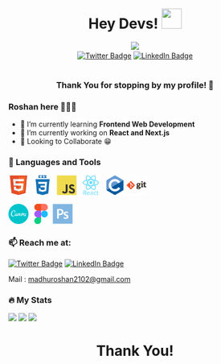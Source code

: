 ## <h1 align="center"> Hey Devs! <img src="https://camo.githubusercontent.com/a6ffdfd031349ddffc8183251ecb9083e10d93888160f3024f71ac43f3104231/68747470733a2f2f6d656469612e67697068792e636f6d2f6d656469612f4356386e34764336723962354a334a5a64392f67697068792e676966" width="40px" height="40px"/></h1> 

<div id="header" align="center">
  <img src="https://media.giphy.com/media/M9gbBd9nbDrOTu1Mqx/giphy.gif" width="100"/>
</div>

<div align="center">
 <a href="https://twitter.com/MadhuRoshan95"><img src="https://img.shields.io/badge/Twitter-blue?style=for-the-badge&logo=twitter&logoColor=white" alt="Twitter Badge" /></a>
  <a href="https://www.linkedin.com/in/madhu-roshan-917143243/"><img src="https://img.shields.io/badge/LinkedIn-blue?style=for-the-badge&logo=linkedin&logoColor=white" alt="LinkedIn Badge" /></a>
  
  </div>

<div id = "profile-views" align="center">
<img src="https://komarev.com/ghpvc/?username=madhuroshan&style=flat-square&color=blue" alt=""/>
</div>

### <h3 align="center">Thank You for stopping by my profile! 👋</h3>


### Roshan here 🧑🏻‍💻







- 🌱 I’m currently learning **Frontend Web Development**
- 🔭 I’m currently working on **React and Next.js**
- 👯 Looking to Collaborate 😁

### :hammer: Languages and Tools

<div>

  <img src="https://github.com/devicons/devicon/blob/master/icons/html5/html5-original.svg" title="HTML5" alt="HTML" width="40" height="40"/>&nbsp;
  <img src="https://github.com/devicons/devicon/blob/master/icons/css3/css3-plain-wordmark.svg"  title="CSS3" alt="CSS" width="40" height="40"/>&nbsp;
  <img src="https://github.com/devicons/devicon/blob/master/icons/javascript/javascript-original.svg" title="JavaScript" alt="JavaScript" width="40" height="40"/>&nbsp;
  <img src="https://github.com/devicons/devicon/blob/master/icons/react/react-original-wordmark.svg" title="React" alt="React" width="40" height="40"/>&nbsp;
 <img src="https://github.com/devicons/devicon/blob/master/icons/c/c-original.svg" title="C" alt="C" width="40" height="40"/>
<img src="https://github.com/devicons/devicon/blob/master/icons/git/git-original-wordmark.svg" title="Git" alt="Git" width="40" height="40"/>


 <img src="https://github.com/devicons/devicon/blob/master/icons/canva/canva-original.svg" title="Canva" alt="Canva" width="40" height="40"/>
 <img src="https://github.com/devicons/devicon/blob/master/icons/figma/figma-original.svg" title="Figma" alt="Figma" width="40" height="40"/>
  <img src="https://github.com/devicons/devicon/blob/master/icons/photoshop/photoshop-plain.svg" title="Photoshop" alt="Ps" width="40" height="40"/>




</div>

### 📫 Reach me at: 
 <a href="https://twitter.com/MadhuRoshan95"><img src="https://img.shields.io/badge/Twitter-blue?style=for-the-badge&logo=twitter&logoColor=white" alt="Twitter Badge"/></a>
  <a href="https://www.linkedin.com/in/madhu-roshan-917143243/"><img src="https://img.shields.io/badge/LinkedIn-blue?style=for-the-badge&logo=linkedin&logoColor=white" alt="LinkedIn Badge"/></a>

Mail : madhuroshan2102@gmail.com

### :fire: My Stats
<img src="http://github-readme-streak-stats.herokuapp.com?user=madhuroshan&theme=dark"/>
<img src="https://github-readme-stats.vercel.app/api?username=madhuroshan"/>



<img src="https://github-readme-stats.vercel.app/api/top-langs/?username=madhuroshan&layout=compact&theme=vision-friendly-dark"/>

## <h1 align="center"> Thank You! </h1> 
